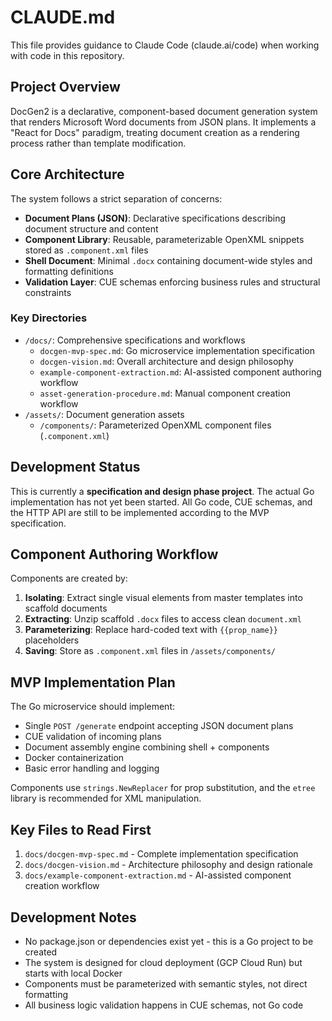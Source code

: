 # CLAUDE.md

This file provides guidance to Claude Code (claude.ai/code) when working with code in this repository.

## Project Overview

DocGen2 is a declarative, component-based document generation system that renders Microsoft Word documents from JSON plans. It implements a "React for Docs" paradigm, treating document creation as a rendering process rather than template modification.

## Core Architecture

The system follows a strict separation of concerns:

- **Document Plans (JSON)**: Declarative specifications describing document structure and content
- **Component Library**: Reusable, parameterizable OpenXML snippets stored as `.component.xml` files
- **Shell Document**: Minimal `.docx` containing document-wide styles and formatting definitions
- **Validation Layer**: CUE schemas enforcing business rules and structural constraints

### Key Directories

- `/docs/`: Comprehensive specifications and workflows
  - `docgen-mvp-spec.md`: Go microservice implementation specification
  - `docgen-vision.md`: Overall architecture and design philosophy
  - `example-component-extraction.md`: AI-assisted component authoring workflow
  - `asset-generation-procedure.md`: Manual component creation workflow
- `/assets/`: Document generation assets
  - `/components/`: Parameterized OpenXML component files (`.component.xml`)

## Development Status

This is currently a **specification and design phase project**. The actual Go implementation has not yet been started. All Go code, CUE schemas, and the HTTP API are still to be implemented according to the MVP specification.

## Component Authoring Workflow

Components are created by:
1. **Isolating**: Extract single visual elements from master templates into scaffold documents
2. **Extracting**: Unzip scaffold `.docx` files to access clean `document.xml`
3. **Parameterizing**: Replace hard-coded text with `{{prop_name}}` placeholders
4. **Saving**: Store as `.component.xml` files in `/assets/components/`

## MVP Implementation Plan

The Go microservice should implement:
- Single `POST /generate` endpoint accepting JSON document plans
- CUE validation of incoming plans
- Document assembly engine combining shell + components
- Docker containerization
- Basic error handling and logging

Components use `strings.NewReplacer` for prop substitution, and the `etree` library is recommended for XML manipulation.

## Key Files to Read First

1. `docs/docgen-mvp-spec.md` - Complete implementation specification
2. `docs/docgen-vision.md` - Architecture philosophy and design rationale
3. `docs/example-component-extraction.md` - AI-assisted component creation workflow

## Development Notes

- No package.json or dependencies exist yet - this is a Go project to be created
- The system is designed for cloud deployment (GCP Cloud Run) but starts with local Docker
- Components must be parameterized with semantic styles, not direct formatting
- All business logic validation happens in CUE schemas, not Go code